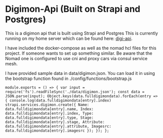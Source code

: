 # Digimon-Api (Built on Strapi and Postgres)

This is a digimon api that is built using Strapi and Postgres
This is currently running on my home server which can be found here: [digi-api](https://digidb-api.wolfandcrow.tech/).

I have included the docker-compose as well as the nomad hcl files for this project. If someone wants to set up something similar. Be aware that the Nomad one is configured to use cni and proxy cars via consul service mesh.  

I have provided sample data in data/digimon.json. You can load it in using the bootstrap function found in ./config/functions/bootstrap.js

  `module.exports = () => {
   var input = require('fs').readFileSync('./data/digimon.json');
   const data = JSON.parse(input);
   Object.keys(data.fulldigimondata).forEach(entry =>
       {
           console.log(data.fulldigimondata[entry].index)
           strapi.services.digimon.create({
               Name: data.fulldigimondata[entry].name,
               Index: data.fulldigimondata[entry].index,
               Type: data.fulldigimondata[entry].type,
               Stage: data.fulldigimondata[entry].stage,
               Attribute: data.fulldigimondata[entry].attribute,
               Imagesrc: data.fulldigimondata[entry].imagesrc
           });
       });
    };`
